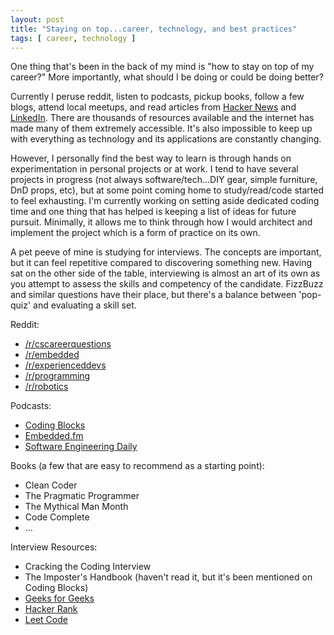 ```yaml
---
layout: post
title: "Staying on top...career, technology, and best practices"
tags: [ career, technology ]
---
```


One thing that's been in the back of my mind is "how to stay on top of my career?"  More importantly, what should I be doing or could be doing better?

Currently I peruse reddit, listen to podcasts, pickup books, follow a few blogs, attend local meetups, and read articles from [Hacker News](https://news.ycombinator.com/) and [LinkedIn](https://www.linkedin.com).  There are thousands of resources available and the internet has made many of them extremely accessible.  It's also impossible to keep up with everything as technology and its applications are constantly changing.

However, I personally find the best way to learn is through hands on experimentation in personal projects or at work.  I tend to have several projects in progress (not always software/tech...DIY gear, simple furniture, DnD props, etc), but at some point coming home to study/read/code started to feel exhausting.  I'm currently working on setting aside dedicated coding time and one thing that has helped is keeping a list of ideas for future pursuit.  Minimally, it allows me to think through how I would architect and implement the project which is a form of practice on its own.

A pet peeve of mine is studying for interviews.  The concepts are important, but it can feel repetitive compared to discovering something new.  Having sat on the other side of the table, interviewing is almost an art of its own as you attempt to assess the skills and competency of the candidate.  FizzBuzz and similar questions have their place, but there's a balance between 'pop-quiz' and evaluating a skill set.

Reddit:
* [/r/cscareerquestions](https://www.reddit.com/r/cscareerquestions/)
* [/r/embedded](https://www.reddit.com/r/embedded/)
* [/r/experienceddevs](https://www.reddit.com/r/ExperiencedDevs/)
* [/r/programming](https://www.reddit.com/r/programming/)
* [/r/robotics](https://www.reddit.com/r/robotics/)

Podcasts:
* [Coding Blocks](https://www.codingblocks.net/)
* [Embedded.fm](https://www.embedded.fm/)
* [Software Engineering Daily](https://softwareengineeringdaily.com/)

Books (a few that are easy to recommend as a starting point):
* Clean Coder
* The Pragmatic Programmer
* The Mythical Man Month
* Code Complete
* ...

Interview Resources:
* Cracking the Coding Interview
* The Imposter's Handbook (haven't read it, but it's been mentioned on Coding Blocks)
* [Geeks for Geeks](https://www.geeksforgeeks.org/)
* [Hacker Rank](https://www.hackerrank.com/)
* [Leet Code](https://leetcode.com/)
